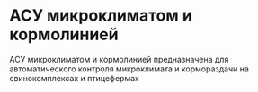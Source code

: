 # АСУ микроклиматом и кормолинией

АСУ микроклиматом и кормолинией предназначена для автоматического контроля микроклимата и кормораздачи 
на свинокомплексах и птицефермах 

